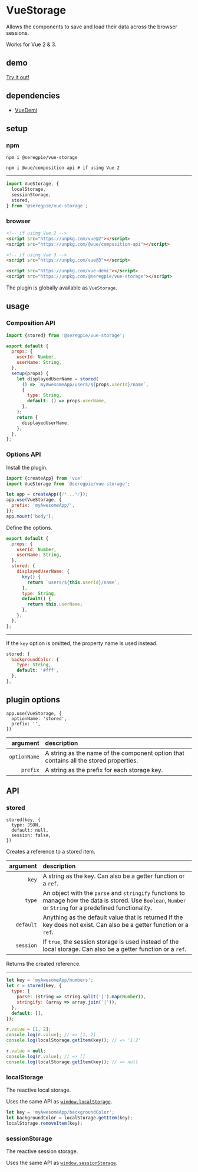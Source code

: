 # VueStorage

Allows the components to save and load their data across the browser sessions.

Works for Vue 2 & 3.

## demo

[Try it out!](https://seregpie.github.io/VueStorage/)

## dependencies

- [VueDemi](https://github.com/antfu/vue-demi)

## setup

### npm

```shell
npm i @seregpie/vue-storage

npm i @vue/composition-api # if using Vue 2
```

---

```javascript
import VueStorage, {
  localStorage,
  sessionStorage,
  stored,
} from '@seregpie/vue-storage';
```

### browser

```html
<!-- if using Vue 2 -->
<script src="https://unpkg.com/vue@2"></script>
<script src="https://unpkg.com/@vue/composition-api"></script>

<!-- if using Vue 3 -->
<script src="https://unpkg.com/vue@3"></script>

<script src="https://unpkg.com/vue-demi"></script>
<script src="https://unpkg.com/@seregpie/vue-storage"></script>
```

The plugin is globally available as `VueStorage`.

## usage

### Composition API

```javascript
import {stored} from '@seregpie/vue-storage';

export default {
  props: {
    userId: Number,
    userName: String,
  },
  setup(props) {
    let displayedUserName = stored(
      () => `myAwesomeApp/users/${props.userId}/name`,
      {
        type: String,
        default: () => props.userName,
      },
    );
    return {
      displayedUserName,
    };
  },
};
```

### Options API

Install the plugin.

```javascript
import {createApp} from 'vue'
import VueStorage from '@seregpie/vue-storage';

let app = createApp({/*...*/});
app.use(VueStorage, {
  prefix: 'myAwesomeApp/',
});
app.mount('body');
```

Define the options.

```javascript
export default {
  props: {
    userId: Number,
    userName: String,
  },
  stored: {
    displayedUserName: {
      key() {
        return `users/${this.userId}/name`;
      },
      type: String,
      default() {
        return this.userName;
      },
    },
  },
};
```

---

If the `key` option is omitted, the property name is used instead.

```javascript
stored: {
  backgroundColor: {
    type: String,
    default: '#fff',
  },
},
```

## plugin options

```
app.use(VueStorage, {
  optionName: 'stored',
  prefix: '',
})
```

| argument | description |
| ---: | :--- |
| `optionName` | A string as the name of the component option that contains all the stored properties. |
| `prefix` | A string as the prefix for each storage key. |

## API

### stored

```
stored(key, {
  type: JSON,
  default: null,
  session: false,
})
```

Creates a reference to a stored item.

| argument | description |
| ---: | :--- |
| `key` | A string as the key. Can also be a getter function or a `ref`. |
| `type` | An object with the `parse` and `stringify` functions to manage how the data is stored. Use `Boolean`, `Number` or `String` for a predefined functionality. |
| `default` | Anything as the default value that is returned if the key does not exist. Can also be a getter function or a `ref`. |
| `session` | If `true`, the session storage is used instead of the local storage. Can also be a getter function or a `ref`. |

Returns the created reference.

---

```javascript
let key = 'myAwesomeApp/numbers';
let r = stored(key, {
  type: {
    parse: (string => string.split('|').map(Number)),
    stringify: (array => array.join('|')),
  },
  default: [],
});

r.value = [1, 2];
console.log(r.value); // => [1, 2]
console.log(localStorage.getItem(key)); // => '1|2'

r.value = null;
console.log(r.value); // => []
console.log(localStorage.getItem(key)); // => null
```

### localStorage

The reactive local storage.

Uses the same API as [`window.localStorage`](https://developer.mozilla.org/docs/Web/API/Window/localStorage).

```javascript
let key = 'myAwesomeApp/backgroundColor';
let backgroundColor = localStorage.getItem(key);
localStorage.removeItem(key);
```

### sessionStorage

The reactive session storage.

Uses the same API as [`window.sessionStorage`](https://developer.mozilla.org/docs/Web/API/Window/sessionStorage).
